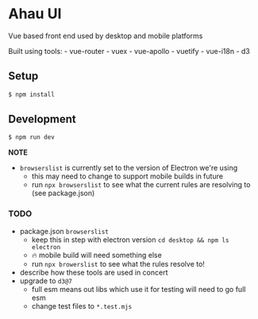 # Ahau UI

Vue based front end used by desktop and mobile platforms

Built using tools:
    - vue-router
    - vuex
    - vue-apollo
    - vuetify
    - vue-i18n
    - d3

## Setup

```bash
$ npm install
```

## Development

```bash
$ npm run dev
```

**NOTE**
- `browserslist` is currently set to the version of Electron we're using
    - this may need to change to support mobile builds in future
    - run `npx browserslist` to see what the current rules are resolving to (see package.json)

### TODO

- package.json `browserslist`
    - keep this in step with electron version `cd desktop && npm ls electron`
    - :fire: mobile build will need something else
    - run `npx browerslist` to see what the rules resolve to!
- describe how these tools are used in concert
- upgrade to `d3@7`
    - full esm means out libs which use it for testing will need to go full esm
    - change test files to `*.test.mjs`
